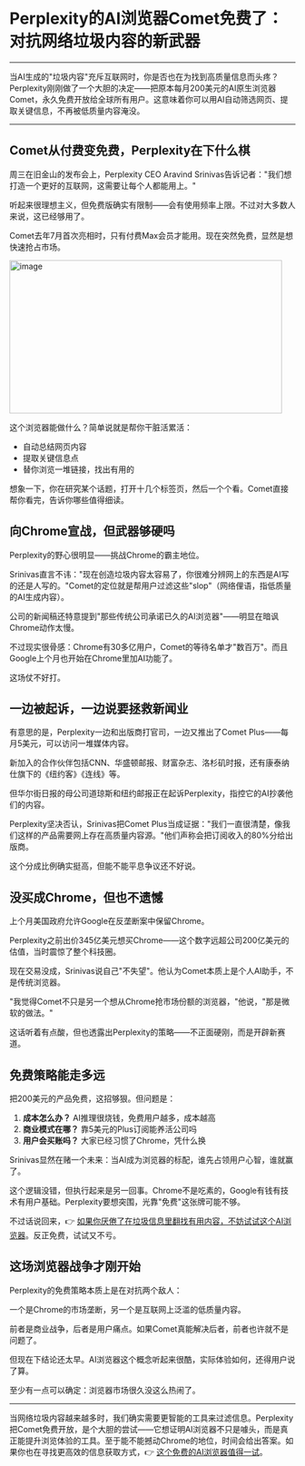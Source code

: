 # Perplexity的AI浏览器Comet免费了：对抗网络垃圾内容的新武器

---

当AI生成的"垃圾内容"充斥互联网时，你是否也在为找到高质量信息而头疼？Perplexity刚刚做了一个大胆的决定——把原本每月200美元的AI原生浏览器Comet，永久免费开放给全球所有用户。这意味着你可以用AI自动筛选网页、提取关键信息，不再被低质量内容淹没。

---

## Comet从付费变免费，Perplexity在下什么棋

周三在旧金山的发布会上，Perplexity CEO Aravind Srinivas告诉记者："我们想打造一个更好的互联网，这需要让每个人都能用上。"

听起来很理想主义，但免费版确实有限制——会有使用频率上限。不过对大多数人来说，这已经够用了。

Comet去年7月首次亮相时，只有付费Max会员才能用。现在突然免费，显然是想快速抢占市场。

<img width="480" height="270" alt="image" src="https://github.com/user-attachments/assets/dde109e3-77fd-4ac5-8df0-dd73dc9099d4" />

这个浏览器能做什么？简单说就是帮你干脏活累活：
- 自动总结网页内容
- 提取关键信息点
- 替你浏览一堆链接，找出有用的

想象一下，你在研究某个话题，打开十几个标签页，然后一个个看。Comet直接帮你看完，告诉你哪些值得细读。

## 向Chrome宣战，但武器够硬吗

Perplexity的野心很明显——挑战Chrome的霸主地位。

Srinivas直言不讳："现在创造垃圾内容太容易了，你很难分辨网上的东西是AI写的还是人写的。"Comet的定位就是帮用户过滤这些"slop"（网络俚语，指低质量的AI生成内容）。

公司的新闻稿还特意提到"那些传统公司承诺已久的AI浏览器"——明显在暗讽Chrome动作太慢。

不过现实很骨感：Chrome有30多亿用户，Comet的等待名单才"数百万"。而且Google上个月也开始在Chrome里加AI功能了。

这场仗不好打。

## 一边被起诉，一边说要拯救新闻业

有意思的是，Perplexity一边和出版商打官司，一边又推出了Comet Plus——每月5美元，可以访问一堆媒体内容。

新加入的合作伙伴包括CNN、华盛顿邮报、财富杂志、洛杉矶时报，还有康泰纳仕旗下的《纽约客》《连线》等。

但华尔街日报的母公司道琼斯和纽约邮报正在起诉Perplexity，指控它的AI抄袭他们的内容。

Perplexity坚决否认，Srinivas把Comet Plus当成证据："我们一直很清楚，像我们这样的产品需要网上存在高质量内容源。"他们声称会把订阅收入的80%分给出版商。

这个分成比例确实挺高，但能不能平息争议还不好说。

## 没买成Chrome，但也不遗憾

上个月美国政府允许Google在反垄断案中保留Chrome。

Perplexity之前出价345亿美元想买Chrome——这个数字远超公司200亿美元的估值，当时震惊了整个科技圈。

现在交易没成，Srinivas说自己"不失望"。他认为Comet本质上是个人AI助手，不是传统浏览器。

"我觉得Comet不只是另一个想从Chrome抢市场份额的浏览器，"他说，"那是微软的做法。"

这话听着有点酸，但也透露出Perplexity的策略——不正面硬刚，而是开辟新赛道。

## 免费策略能走多远

把200美元的产品免费，这招够狠。但问题是：

1. **成本怎么办？** AI推理很烧钱，免费用户越多，成本越高
2. **商业模式在哪？** 靠5美元的Plus订阅能养活公司吗
3. **用户会买账吗？** 大家已经习惯了Chrome，凭什么换

Srinivas显然在赌一个未来：当AI成为浏览器的标配，谁先占领用户心智，谁就赢了。

这个逻辑没错，但执行起来是另一回事。Chrome不是吃素的，Google有钱有技术有用户基础。Perplexity要想突围，光靠"免费"这张牌可能不够。

不过话说回来，👉 [如果你厌倦了在垃圾信息里翻找有用内容，不妨试试这个AI浏览器](https://pplx.ai/ixkwood69619635)。反正免费，试试又不亏。

## 这场浏览器战争才刚开始

Perplexity的免费策略本质上是在对抗两个敌人：

一个是Chrome的市场垄断，另一个是互联网上泛滥的低质量内容。

前者是商业战争，后者是用户痛点。如果Comet真能解决后者，前者也许就不是问题了。

但现在下结论还太早。AI浏览器这个概念听起来很酷，实际体验如何，还得用户说了算。

至少有一点可以确定：浏览器市场很久没这么热闹了。

---

当网络垃圾内容越来越多时，我们确实需要更智能的工具来过滤信息。Perplexity把Comet免费开放，是个大胆的尝试——它想证明AI浏览器不只是噱头，而是真正能提升浏览体验的工具。至于能不能撼动Chrome的地位，时间会给出答案。如果你也在寻找更高效的信息获取方式，👉 [这个免费的AI浏览器值得一试](https://pplx.ai/ixkwood69619635)。
